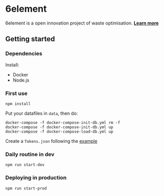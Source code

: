 # 6element

6element is a open innovation project of waste optimisation. **[Learn more](https://medium.com/ants-blog/6element-534ffbe2a60f#.wd3yf7ez6)**


## Getting started

### Dependencies

Install:
* Docker
* Node.js


### First use

````
npm install
````

Put your datafiles in `data`, then do:

```
docker-compose -f docker-compose-init-db.yml rm -f
docker-compose -f docker-compose-init-db.yml up
docker-compose -f docker-compose-load-db.yml up
```

Create a `Tokens.json` following the [example](Tokens.example.json)


### Daily routine in dev

```
npm run start-dev 
```


### Deploying in production

````
npm run start-prod
````